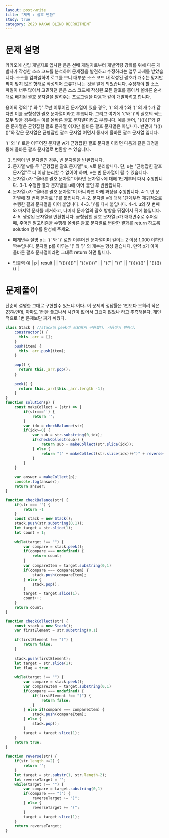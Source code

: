 ```yaml
---
layout: post-write
title: "재귀 : 괄호 변환"
study: true
category: 2020 KAKAO BLIND RECRUITMENT
---
```



# 문제 설명


카카오에 신입 개발자로 입사한 콘은 선배 개발자로부터 개발역량 강화를 위해 다른 개발자가 작성한 소스 코드를 분석하여 문제점을 발견하고 수정하라는 업무 과제를 받았습니다. 소스를 컴파일하여 로그를 보니 대부분 소스 코드 내 작성된 괄호가 개수는 맞지만 짝이 맞지 않은 형태로 작성되어 오류가 나는 것을 알게 되었습니다.
수정해야 할 소스 파일이 너무 많아서 고민하던 콘은 소스 코드에 작성된 모든 괄호를 뽑아서 올바른 순서대로 배치된 괄호 문자열을 알려주는 프로그램을 다음과 같이 개발하려고 합니다.

용어의 정의
'(' 와 ')' 로만 이루어진 문자열이 있을 경우, '(' 의 개수와 ')' 의 개수가 같다면 이를 균형잡힌 괄호 문자열이라고 부릅니다.
그리고 여기에 '('와 ')'의 괄호의 짝도 모두 맞을 경우에는 이를 올바른 괄호 문자열이라고 부릅니다.
예를 들어, "(()))("와 같은 문자열은 균형잡힌 괄호 문자열 이지만 올바른 괄호 문자열은 아닙니다.
반면에 "(())()"와 같은 문자열은 균형잡힌 괄호 문자열 이면서 동시에 올바른 괄호 문자열 입니다.

'(' 와 ')' 로만 이루어진 문자열 w가 균형잡힌 괄호 문자열 이라면 다음과 같은 과정을 통해 올바른 괄호 문자열로 변환할 수 있습니다.

1. 입력이 빈 문자열인 경우, 빈 문자열을 반환합니다. 
2. 문자열 w를 두 "균형잡힌 괄호 문자열" u, v로 분리합니다. 단, u는 "균형잡힌 괄호 문자열"로 더 이상 분리할 수 없어야 하며, v는 빈 문자열이 될 수 있습니다. 
3. 문자열 u가 "올바른 괄호 문자열" 이라면 문자열 v에 대해 1단계부터 다시 수행합니다. 
  3-1. 수행한 결과 문자열을 u에 이어 붙인 후 반환합니다. 
4. 문자열 u가 "올바른 괄호 문자열"이 아니라면 아래 과정을 수행합니다. 
  4-1. 빈 문자열에 첫 번째 문자로 '('를 붙입니다. 
  4-2. 문자열 v에 대해 1단계부터 재귀적으로 수행한 결과 문자열을 이어 붙입니다. 
  4-3. ')'를 다시 붙입니다. 
  4-4. u의 첫 번째와 마지막 문자를 제거하고, 나머지 문자열의 괄호 방향을 뒤집어서 뒤에 붙입니다. 
  4-5. 생성된 문자열을 반환합니다.
균형잡힌 괄호 문자열 p가 매개변수로 주어질 때, 주어진 알고리즘을 수행해 올바른 괄호 문자열로 변환한 결과를 return 하도록 solution 함수를 완성해 주세요.

- 매개변수 설명
 p는 '(' 와 ')' 로만 이루어진 문자열이며 길이는 2 이상 1,000 이하인 짝수입니다.
 문자열 p를 이루는 '(' 와 ')' 의 개수는 항상 같습니다.
 만약 p가 이미 올바른 괄호 문자열이라면 그대로 return 하면 됩니다.

 - 입출력 예
 | p | result |
 | "(()())()" | "(()())()" |
 | ")(" | "()" |
 | "()))((()" | "()(())() |
 
 

# 문제풀이
  
  단순히 설명한 그대로 구현할수 있느냐 이다. 이 문제의 정답률은 1번보다 오히려 적은 23%인데, 아마도 1번을 풀고나서 시간이 없어서 그랬지 않았나 라고 추측해본다. 
  개인적으로 1번 문제보단 짜기 쉬웠다.


```javascript
class Stack { //stack의 peek이 필요해서 구현했다. 사용하기 편하다.
    constructor() {
      this._arr = [];
    }
    push(item) {
      this._arr.push(item);
    }
  
    pop() {
      return this._arr.pop();
    }
  
    peek() {
      return this._arr[this._arr.length -1];
    }
}
function solution(p) {
    const makeCollect = (str) => {
        if(str==='') {
            return '';
        }
        var idx = checkBalance(str)
        if(idx>=0) {
            var sub = str.substring(0,idx);
            if(checkCollect(sub)) {
                return sub + makeCollect(str.slice(idx));
            } else {
                return "(" + makeCollect(str.slice(idx))+")" + reverse(sub);
            }
        }
    }

    var answer = makeCollect(p);
    console.log(answer);
    return answer;
}

function checkBalance(str) {
    if(str === '') {
        return -1
    }
    const stack = new Stack();
    stack.push(str.substring(0,1));
    let target = str.slice(1);
    let count = 1;
    
    while(target !== "") {
        var compare = stack.peek();
        if(compare === undefined) {
            return count;
        }
        var compareItem = target.substring(0,1)
        if(compare === compareItem) {
            stack.push(compareItem);
        } else {
            stack.pop();
        }
        target = target.slice(1);
        count++;
    }
    return count;
}

function checkCollect(str) {
    const stack = new Stack();
    var firstElement = str.substring(0,1)
    
    if(firstElement !== "(") {
        return false;
    }

    stack.push(firstElement);
    let target = str.slice(1);
    let flag = true;
    
    while(target !== "") {
        var compare = stack.peek();
        var compareItem = target.substring(0,1)
        if(compare === undefined) {
            if(firstElement !== "(") {
                return false;
            }
        } else if(compare === compareItem) {
            stack.push(compareItem);
        } else {
            stack.pop();
        }
        target = target.slice(1);
    }
    return true;
}

function reverse(str) {
    if(str.length <=2) {
        return '';
    }
    let target = str.substr(1, str.length-2);
    let reverseTarget = '';
    while(target !== "") {
        var compare = target.substring(0,1)
        if(compare === "(") {
            reverseTarget += ")";
        } else {
            reverseTarget += "(";
        }
        target = target.slice(1);
    }
    return reverseTarget;
}
```

